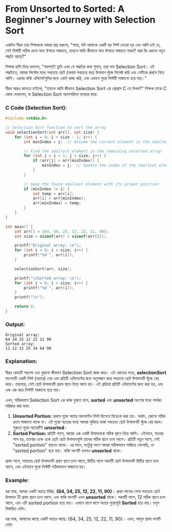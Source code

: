 # From Unsorted to Sorted: A Beginner's Journey with Selection Sort

একদিন নীরব তার শিক্ষককে আবার প্রশ্ন করলো, "স্যার, যদি আমাকে একটি বড় লিস্ট দেওয়া হয় এবং আমি চাই যে, সেই লিস্টটি সঠিক ক্রমে অন্য উপায়ে সাজাতে, তাহলে আমি কীভাবে অন্য উপায়ে সাজাতে পারব? আর কি কোনো নতুন পদ্ধতি আছে?"

শিক্ষক হাসি দিয়ে বললেন, "অবশ্যই! তুমি এখন যে পদ্ধতির কথা শুনবে, তার নাম Selection Sort। এই পদ্ধতিতে, আমরা লিস্টের মধ্যে সবচেয়ে ছোট (অথবা সবচেয়ে বড়) উপাদান খুঁজে সিলেক্ট করি এবং সেটিকে প্রথমে নিয়ে আসি। এরপর বাকি এলিমেন্টগুলির জন্য একই কাজ করি, এবং এভাবে পুরো লিস্টটি সাজানো হয়ে যায়।"

নীরব আরও জানতে চাইলো, "তাহলে আমি কীভাবে Selection Sort এর প্রোগ্রাম C তে লিখব?"
শিক্ষক তাকে C কোড দেখালেন, যা Selection Sort অ্যালগরিদম ব্যবহার করে:

### C Code (Selection Sort):
```cpp
#include <stdio.h>

// Selection Sort function to sort the array
void selectionSort(int arr[], int size) {
    for (int i = 0; i < size - 1; i++) {
        int minIndex = i;  // Assume the current element is the smallest

        // Find the smallest element in the remaining unsorted array
        for (int j = i + 1; j < size; j++) {
            if (arr[j] < arr[minIndex]) {
                minIndex = j;  // Update the index of the smallest element
            }
        }

        // Swap the found smallest element with its proper position
        if (minIndex != i) {
            int temp = arr[i];
            arr[i] = arr[minIndex];
            arr[minIndex] = temp;
        }
    }
}

int main() {
    int arr[] = {64, 34, 25, 12, 22, 11, 90};
    int size = sizeof(arr) / sizeof(arr[0]);

    printf("Original array: \n");
    for (int i = 0; i < size; i++) {
        printf("%d ", arr[i]);
    }

    selectionSort(arr, size);

    printf("\nSorted array: \n");
    for (int i = 0; i < size; i++) {
        printf("%d ", arr[i]);
    }
    printf("\n");

    return 0;
}
```
### Output:
```
Original array: 
64 34 25 12 22 11 90 
Sorted array: 
11 12 22 25 34 64 90
```

### Explanation:
নীরব কোডটি পড়লো এবং বুঝলো কীভাবে Selection Sort কাজ করে। এই কোডের মধ্যে, **selectionSort** ফাংশনটি একটি লিস্ট (অ্যারে) নেয় এবং প্রতিটি এলিমেন্টের জন্য অনুসন্ধান করে সবচেয়ে ছোট উপাদানটি খুঁজে বের করে। তারপরে, সেই ছোট উপাদানটি প্রথম স্থানে নিয়ে আসা হয়। এই প্রক্রিয়া প্রতিটি এলিমেন্টের জন্য করা হয়, এবং এক এক করে লিস্টটি সাজানো হয়ে যায়।

এখন, সঠিকভাবে Selection Sort এর কাজ বুঝতে হলে, **sorted** এবং **unsorted** অংশের মধ্যে পার্থক্য পরিষ্কার করা যাক:
1. **Unsorted Portion:** প্রথমে পুরো অ্যারে আনসর্টেড লিস্ট হিসেবে বিবেচনা করা হয়। অর্থাৎ, কোনো সঠিক ক্রমে সাজানো থাকে না। এই পুরো অ্যারের মধ্যে আমরা লুকিয়ে থাকা সবচেয়ে ছোট উপাদানটি খুঁজে বের করব। শুরুতে পুরো অ্যারেটিই **unsorted**।
2. **Sorted Portion:** প্রতিটি পাসে, আমরা এক একটি উপাদানকে সঠিক স্থানে নিয়ে আসি। এইভাবে, যতবার পাস হয়, ততবার একে একে ছোট ছোট উপাদানগুলি তাদের সঠিক স্থানে চলে আসে। প্রতিটি নতুন পাসে, সেই "sorted portion" বাড়তে থাকে। এর মানে, যতটুকু অংশ আমরা সঠিকভাবে সাজিয়ে ফেলেছি, তা "sorted portion" হয়ে যায়। বাকি অংশটি তখনও **unsorted** থাকে।

প্রথম পাসে, সবচেয়ে ছোট উপাদানটি প্রথম স্থানে চলে আসে, দ্বিতীয় পাসে পরবর্তী ছোট উপাদানটি দ্বিতীয় স্থানে চলে আসে, এবং এইভাবে পুরো লিস্টটি সঠিকভাবে সাজানো হয়।

### Example:
ধরা যাক, আমরা একটি অ্যারে নিচ্ছি: **{64, 34, 25, 12, 22, 11, 90}**। প্রথম পাসের শেষে সবচেয়ে ছোট উপাদান 11 প্রথম স্থানে চলে আসে, এবং বাকি অংশটি এখন **unsorted** থাকে। পরবর্তী পাসে, 12 সঠিক স্থানে চলে আসে, এবং এটি sorted portion হয়ে যায়। এভাবে ধাপে ধাপে অ্যারে পুরোপুরি **Sorted** হয়ে যায়। চলুন বিস্তারিত দেখি।

ধরা যাক, আমাদের কাছে একটি অ্যারে আছে: {64, 34, 25, 12, 22, 11, 90}। এখন, আসুন প্রথম পাসটি দেখি: